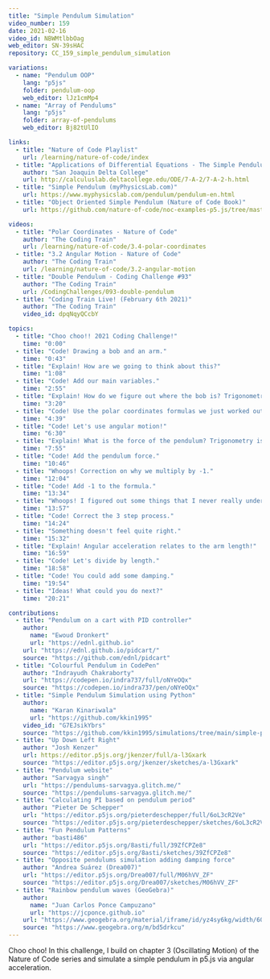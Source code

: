 ```yaml
---
title: "Simple Pendulum Simulation"
video_number: 159
date: 2021-02-16
video_id: NBWMtlbbOag
web_editor: SN-39sHAC
repository: CC_159_simple_pendulum_simulation

variations:
  - name: "Pendulum OOP"
    lang: "p5js"
    folder: pendulum-oop
    web_editor: lJz1cmMp4
  - name: "Array of Pendulums"
    lang: "p5js"
    folder: array-of-pendulums
    web_editor: Bj82tUlIO

links:
  - title: "Nature of Code Playlist"
    url: /learning/nature-of-code/index
  - title: "Applications of Differential Equations - The Simple Pendulum"
    author: "San Joaquin Delta College"
    url: http://calculuslab.deltacollege.edu/ODE/7-A-2/7-A-2-h.html
  - title: "Simple Pendulum (myPhysicsLab.com)"
    url: https://www.myphysicslab.com/pendulum/pendulum-en.html
  - title: "Object Oriented Simple Pendulum (Nature of Code Book)"
    url: https://github.com/nature-of-code/noc-examples-p5.js/tree/master/chp03_oscillation/NOC_3_10_PendulumExampleSimplified

videos:
  - title: "Polar Coordinates - Nature of Code"
    author: "The Coding Train"
    url: /learning/nature-of-code/3.4-polar-coordinates
  - title: "3.2 Angular Motion - Nature of Code"
    author: "The Coding Train"
    url: /learning/nature-of-code/3.2-angular-motion
  - title: "Double Pendulum - Coding Challenge #93"
    author: "The Coding Train"
    url: /CodingChallenges/093-double-pendulum
  - title: "Coding Train Live! (February 6th 2021)"
    author: "The Coding Train"
    video_id: dpqNqyQCcbY

topics:
  - title: "Choo choo!! 2021 Coding Challenge!"
    time: "0:00"
  - title: "Code! Drawing a bob and an arm."
    time: "0:43"
  - title: "Explain! How are we going to think about this?"
    time: "1:08"
  - title: "Code! Add our main variables."
    time: "2:55"
  - title: "Explain! How do we figure out where the bob is? Trigonometry is the answer!"
    time: "3:20"
  - title: "Code! Use the polar coordinates formulas we just worked out."
    time: "4:39"
  - title: "Code! Let's use angular motion!"
    time: "6:30"
  - title: "Explain! What is the force of the pendulum? Trigonometry is the answer!"
    time: "7:55"
  - title: "Code! Add the pendulum force."
    time: "10:46"
  - title: "Whoops! Correction on why we multiply by -1."
    time: "12:04"
  - title: "Code! Add -1 to the formula."
    time: "13:34"
  - title: "Whoops! I figured out some things that I never really understood."
    time: "13:57"
  - title: "Code! Correct the 3 step process."
    time: "14:24"
  - title: "Something doesn't feel quite right."
    time: "15:32"
  - title: "Explain! Angular acceleration relates to the arm length!"
    time: "16:59"
  - title: "Code! Let's divide by length."
    time: "18:58"
  - title: "Code! You could add some damping."
    time: "19:54"
  - title: "Ideas! What could you do next?"
    time: "20:21"

contributions:
  - title: "Pendulum on a cart with PID controller"
    author:
      name: "Ewoud Dronkert"
      url: "https://ednl.github.io"
    url: "https://ednl.github.io/pidcart/"
    source: "https://github.com/ednl/pidcart"
  - title: "Colourful Pendulum in CodePen"
    author: "Indrayudh Chakraborty"
    url: "https://codepen.io/indra737/full/oNYeOQx"
    source: "https://codepen.io/indra737/pen/oNYeOQx"
  - title: "Simple Pendulum Simulation using Python"
    author:
      name: "Karan Kinariwala"
      url: "https://github.com/kkin1995"
    video_id: "G7EJsikYbrs"
    source: "https://github.com/kkin1995/simulations/tree/main/simple-pendulum"
  - title: "Up Down Left Right"
    author: "Josh Kenzer"
    url: https://editor.p5js.org/jkenzer/full/a-l3Gxark
    source: "https://editor.p5js.org/jkenzer/sketches/a-l3Gxark"
  - title: "Pendulum website"
    author: "Sarvagya singh"
    url: "https://pendulums-sarvagya.glitch.me/"
    source: "https://pendulums-sarvagya.glitch.me/"
  - title: "Calculating PI based on pendulum period"
    author: "Pieter De Schepper"
    url: "https://editor.p5js.org/pieterdeschepper/full/6oL3cR2Ve"
    source: "https://editor.p5js.org/pieterdeschepper/sketches/6oL3cR2Ve"
  - title: "Fun Pendulum Patterns"
    author: "basti486"
    url: "https://editor.p5js.org/8asti/full/39ZfCPZe8"
    source: "https://editor.p5js.org/8asti/sketches/39ZfCPZe8"
  - title: "Opposite pendulums simulation adding damping force"
    author: "Andrea Suárez (Drea007)"
    url: "https://editor.p5js.org/Drea007/full/M06hVV_ZF"
    source: "https://editor.p5js.org/Drea007/sketches/M06hVV_ZF"
  - title: "Rainbow pendulum waves (GeoGebra)"
    author:
      name: "Juan Carlos Ponce Campuzano"
      url: "https://jcponce.github.io"
    url: "https://www.geogebra.org/material/iframe/id/yz4sy6kg/width/605/height/600/border/888888/sfsb/true/smb/false/stb/false/stbh/false/ai/false/asb/false/sri/true/rc/false/ld/false/sdz/true/ctl/false"
    source: "https://www.geogebra.org/m/bd5drkcu"
---
```


Choo choo! In this challenge, I build on chapter 3 (Oscillating Motion) of the Nature of Code series and simulate a simple pendulum in p5.js via angular acceleration.

